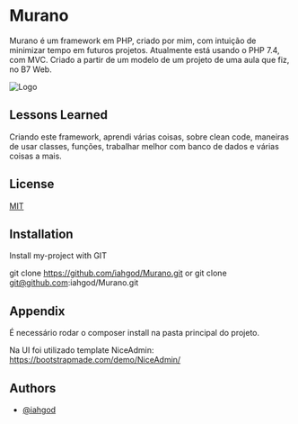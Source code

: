 
# Murano

Murano é um framework em PHP, criado por mim, com intuição de minimizar tempo em futuros projetos.
Atualmente está usando o PHP 7.4, com MVC. Criado a partir de um modelo de um projeto de uma 
aula que fiz, no B7 Web.




![Logo](https://res.cloudinary.com/murano-inc/image/upload/v1660009137/icones/fundo_mijid8.png)


## Lessons Learned

Criando este framework, aprendi várias coisas, sobre clean code, maneiras de usar
 classes, funções, trabalhar melhor com banco de dados e várias coisas a mais.


## License

[MIT](https://choosealicense.com/licenses/mit/)


## Installation

Install my-project with GIT

git clone https://github.com/iahgod/Murano.git
or
git clone git@github.com:iahgod/Murano.git
    
## Appendix

É necessário rodar o composer install na pasta principal do projeto.

Na UI foi utilizado template NiceAdmin: https://bootstrapmade.com/demo/NiceAdmin/


## Authors

- [@iahgod](https://www.github.com/iahgod)

